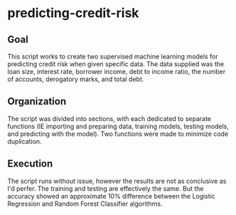 # predicting-credit-risk

## Goal
This script works to create two supervised machine learning models for predicting credit risk when given specific data. The data supplied was the loan size, interest rate, borrower income, debt to income ratio, the number of accounts, derogatory marks, and total debt.

## Organization
The script was divided into sections, with each dedicated to separate functions (IE importing and preparing data, training models, testing models, and predicting with the model). Two functions were made to minimize code duplication.

## Execution
The script runs without issue, however the results are not as conclusive as I'd perfer. The training and testing are effectively the same. But the accuracy showed an approximate 10% difference between the Logistic Regression and Random Forest Classifier algorithms.